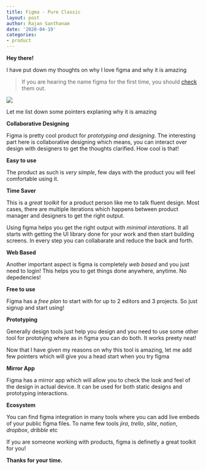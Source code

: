 ```yaml
---
title: Figma - Pure Classic
layout: post
author: Rajan Santhanam
date: '2020-04-19'
categories:
- product
---
```


**Hey there!**

I have put down my thoughts on why I love figma and why it is amazing

> If you are hearing the name figma for the first time, you should [check](https://www.figma.com/) them out.

![](https://rajanpsanthanam.s3.ap-south-1.amazonaws.com/figma-post.png)

Let me list down some pointers explaning why it is amazing


**Collaborative Designing**

Figma is pretty cool product for *prototyping and designing*. The interesting part here is collaborative designing which means, you can interact over design with designers to get the thoughts clarified. How cool is that!


**Easy to use**

The product as such is *very simple*, few days with the product you will feel comfortable using it.


**Time Saver**

This is a *great toolkit* for a product person like me to talk fluent design. Most cases, there are multiple iterations which happens between product manager and designers to get the right output.

Using figma helps you get the right output with *minimal interations*. It all starts with getting the UI library done for your work and then start building screens. In every step you can collabarate and reduce the back and forth.


**Web Based**

Another important aspect is figma is completely *web based* and you just need to login! This helps you to get things done anywhere, anytime. No depedencies!


**Free to use**

Figma has a *free plan* to start with for up to 2 editors and 3 projects. So just signup and start using!


**Prototyping**

Generally design tools just help you design and you need to use some other tool for prototying where as in figma you can do both. It works preety neat!


Now that I have given my reasons on why this tool is amazing, let me add few pointers which will give you a head start when you try figma


**Mirror App**

Figma has a mirror app which will allow you to check the look and feel of the design in actual device. It can be used for both static designs and prototyping interactions.


**Ecosystem**

You can find figma integration in many tools where you can add live embeds of your public figma files. To name few tools *jira*, *trello*, *slite*, *notion*, *dropbox*, *dribble* etc


If you are someone working with products, figma is definetly a great toolkit for you!


**Thanks for your time.**

